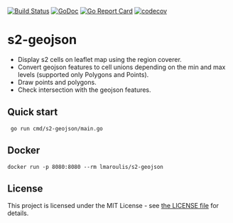 [![Build Status](https://travis-ci.com/pantrif/s2-geojson.svg?branch=develop)](https://travis-ci.com/pantrif/s2-geojson)
[![GoDoc](https://godoc.org/github.com/pantrif/s2-geojson?status.png)](http://godoc.org/github.com/pantrif/s2-geojson)
[![Go Report Card](https://goreportcard.com/badge/github.com/pantrif/s2-geojson)](https://goreportcard.com/report/github.com/pantrif/s2-geojson)
[![codecov](https://codecov.io/gh/pantrif/s2-geojson/branch/develop/graph/badge.svg)](https://codecov.io/gh/pantrif/s2-geojson)


# s2-geojson
- Display s2 cells on leaflet map using the region coverer. 
- Convert geojson features to cell unions depending on the min and max levels (supported only Polygons and Points).
- Draw points and polygons.
- Check intersection with the geojson features.


## Quick start
```
 go run cmd/s2-geojson/main.go
```

## Docker 
```
docker run -p 8080:8080 --rm lmaroulis/s2-geojson
```



## License

This project is licensed under the MIT License - see [the LICENSE file](LICENSE) for details.